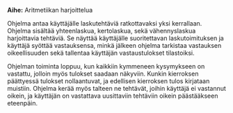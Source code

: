 ﻿**Aihe:** Aritmetiikan harjoittelua

Ohjelma antaa käyttäjälle laskutehtäviä ratkottavaksi yksi kerrallaan.
Ohjelma sisältää yhteenlaskua, kertolaskua, sekä vähennyslaskua
harjoittavia tehtäviä. Se näyttää käyttäjälle suoritettavan laskutoimituksen
ja käyttäjä syöttää vastauksensa, minkä jälkeen ohjelma tarkistaa vastauksen
oikeellisuuden sekä tallentaa käyttäjän vastaustulokset tilastoiksi.

Ohjelman toiminta loppuu, kun kaikkiin kymmeneen kysymykseen on vastattu,
jolloin myös tulokset saadaan näkyviin. Kunkin kierroksen päättyessä tulokset
nollaantuvat, ja edellisen kierroksen tulos kirjataan muistiin. Ohjelma kerää
myös talteen ne tehtävät, joihin käyttäjä ei vastannut oikein, ja käyttäjän on
vastattava uusittaviin tehtäviin oikein päästääkseen eteenpäin.
